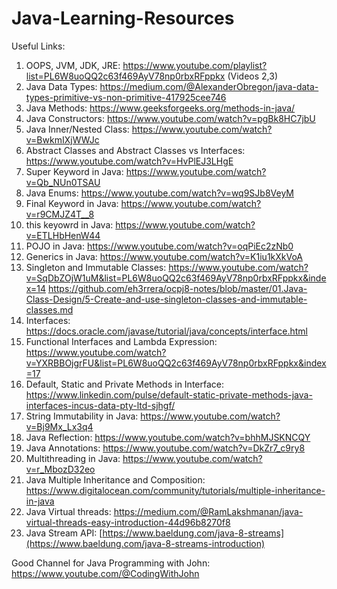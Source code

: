 # Java-Learning-Resources

Useful Links:

1. OOPS, JVM, JDK, JRE: https://www.youtube.com/playlist?list=PL6W8uoQQ2c63f469AyV78np0rbxRFppkx (Videos 2,3)
2. Java Data Types: https://medium.com/@AlexanderObregon/java-data-types-primitive-vs-non-primitive-417925cee746
3. Java Methods: https://www.geeksforgeeks.org/methods-in-java/
4. Java Constructors: https://www.youtube.com/watch?v=pgBk8HC7jbU
5. Java Inner/Nested Class: https://www.youtube.com/watch?v=BwkmIXjWWJc
6. Abstract Classes and Abstract Classes vs Interfaces: https://www.youtube.com/watch?v=HvPlEJ3LHgE
7. Super Keyword in Java: https://www.youtube.com/watch?v=Qb_NUn0TSAU
8. Java Enums: https://www.youtube.com/watch?v=wq9SJb8VeyM
9. Final Keyword in Java: https://www.youtube.com/watch?v=r9CMJZ4T__8
10. this keyowrd in Java: https://www.youtube.com/watch?v=ETLHbHenW44
11. POJO in Java: https://www.youtube.com/watch?v=oqPiEc2zNb0
12. Generics in Java: https://www.youtube.com/watch?v=K1iu1kXkVoA
13. Singleton and Immutable Classes: 
    https://www.youtube.com/watch?v=SqDbZOjW1uM&list=PL6W8uoQQ2c63f469AyV78np0rbxRFppkx&index=14
    https://github.com/eh3rrera/ocpj8-notes/blob/master/01.Java-Class-Design/5-Create-and-use-singleton-classes-and-immutable-classes.md
14. Interfaces: https://docs.oracle.com/javase/tutorial/java/concepts/interface.html
15. Functional Interfaces and Lambda Expression: https://www.youtube.com/watch?v=YXRBBOjgrFU&list=PL6W8uoQQ2c63f469AyV78np0rbxRFppkx&index=17
16. Default, Static and Private Methods in Interface: https://www.linkedin.com/pulse/default-static-private-methods-java-interfaces-incus-data-pty-ltd-sjhgf/
17. String Immutability in Java: https://www.youtube.com/watch?v=Bj9Mx_Lx3q4
18. Java Reflection: https://www.youtube.com/watch?v=bhhMJSKNCQY
19. Java Annotations: https://www.youtube.com/watch?v=DkZr7_c9ry8
20. Multithreading in Java: https://www.youtube.com/watch?v=r_MbozD32eo
21. Java Multiple Inheritance and Composition: https://www.digitalocean.com/community/tutorials/multiple-inheritance-in-java
22. Java Virtual threads: https://medium.com/@RamLakshmanan/java-virtual-threads-easy-introduction-44d96b8270f8
23. Java Stream API: [https://www.baeldung.com/java-8-streams](https://www.baeldung.com/java-8-streams-introduction)

Good Channel for Java
Programming with John: https://www.youtube.com/@CodingWithJohn
